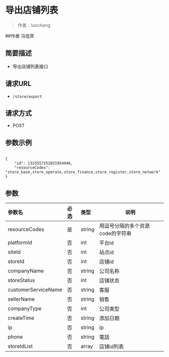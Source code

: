 # 导出店铺列表

> 作者：luocheng

##作者
马佳菲
## 简要描述

- 导出店铺列表接口

## 请求URL
- ` /store/export `
  
## 请求方式
- POST 

## 参数示例
``` 

{
    "id": 1323557252031954946,
    "resourceCodes": "store_base,store_operate,store_finance,store_register,store_network"
}
```
## 参数

|参数名|必选|类型|说明|
|:----    |:---|:----- |-----   |
|resourceCodes     |是  |string | 用逗号分隔的多个资源code的字符串    |
|platformId     |否  |int | 平台id    |
|siteId     |否  |int | 站点id    |
|storeId     |否  |int | 店铺id    |
|companyName     |否  |string | 公司名称    |
|storeStatus     |否  |int | 店铺状态    |
|customerServiceName     |否  |string | 客服    |
|sellerName     |否  |string | 销售    |
|companyType     |否  |int | 公司类型    |
|createTime     |否  |string | 添加日期    |
|ip     |否  |string | ip    |
|phone     |否  |string | 電話    |
|storeIdList     |否  |array | 店铺id列表    |